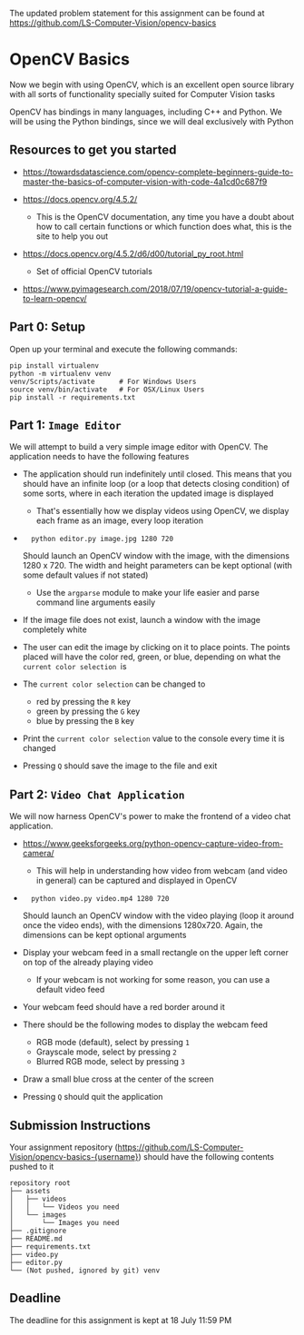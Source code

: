 The updated problem statement for this assignment can be found at https://github.com/LS-Computer-Vision/opencv-basics

# OpenCV Basics

Now we begin with using OpenCV, which is an excellent open source library with all sorts of functionality specially suited for Computer Vision tasks

OpenCV has bindings in many languages, including C++ and Python. We will be using the Python bindings, since we will deal exclusively with Python

## Resources to get you started

* https://towardsdatascience.com/opencv-complete-beginners-guide-to-master-the-basics-of-computer-vision-with-code-4a1cd0c687f9
* https://docs.opencv.org/4.5.2/
	* This is the OpenCV documentation, any time you have a doubt about how to call certain functions or which function does what, this is the site to help you out
* https://docs.opencv.org/4.5.2/d6/d00/tutorial_py_root.html
	* Set of official OpenCV tutorials

* https://www.pyimagesearch.com/2018/07/19/opencv-tutorial-a-guide-to-learn-opencv/

## Part 0: Setup

Open up your terminal and execute the following commands:

	pip install virtualenv
	python -m virtualenv venv
	venv/Scripts/activate      # For Windows Users
	source venv/bin/activate   # For OSX/Linux Users
	pip install -r requirements.txt

## Part 1: ```Image Editor```
We will attempt to build a very simple image editor with OpenCV.
The application needs to have the following features

* The application should run indefinitely until closed. This means that you should have an infinite loop (or a loop that detects closing condition) of some sorts, where in each iteration the updated image is displayed
	* That's essentially how we display videos using OpenCV, we display each frame as an image, every loop iteration

* 
		python editor.py image.jpg 1280 720

	Should launch an OpenCV window with the image, with the dimensions 1280 x 720. The width and height parameters can be kept optional (with some default values if not stated)
	* Use the ```argparse``` module to make your life easier and parse command line arguments easily
* If the image file does not exist, launch a window with the image completely white

* The user can edit the image by clicking on it to place points. The points placed will have the color red, green, or blue, depending on what the ```current color selection ```is

* The ``current color selection`` can be changed to 
	* red by pressing the ```R``` key
	* green by pressing the ```G``` key
	* blue by pressing the ```B``` key

* Print the ```current color selection``` value to the console every time it is changed

* Pressing ```Q``` should save the image to the file and exit

## Part 2: ```Video Chat Application```

We will now harness OpenCV's power to make the frontend of a video chat application.

* https://www.geeksforgeeks.org/python-opencv-capture-video-from-camera/
	* This will help in understanding how video from webcam (and video in general) can be captured and displayed in OpenCV

* 
		python video.py video.mp4 1280 720
		
	Should launch an OpenCV window with the video playing (loop it around once the video ends), with the dimensions 1280x720. Again, the dimensions can be kept optional arguments

* Display your webcam feed in a small rectangle on the upper left corner on top of the already playing video
	* If your webcam is not working for some reason, you can use a default video feed

* Your webcam feed should have a red border around it
* There should be the following modes to display the webcam feed
	* RGB mode (default), select by pressing ```1```
	* Grayscale mode, select by pressing ```2```
	* Blurred RGB mode, select by pressing ```3```

* Draw a small blue cross at the center of the screen

* Pressing ```Q``` should quit the application

## Submission Instructions

Your assignment repository (https://github.com/LS-Computer-Vision/opencv-basics-{username}) should have the following contents pushed to it

	repository root
	├── assets
	│   ├── videos
	│   │   └── Videos you need
	│   └── images
	│       └── Images you need
	├── .gitignore
	├── README.md
	├── requirements.txt
	├── video.py
	├── editor.py
	└── (Not pushed, ignored by git) venv

## Deadline
The deadline for this assignment is kept at 18 July 11:59 PM
